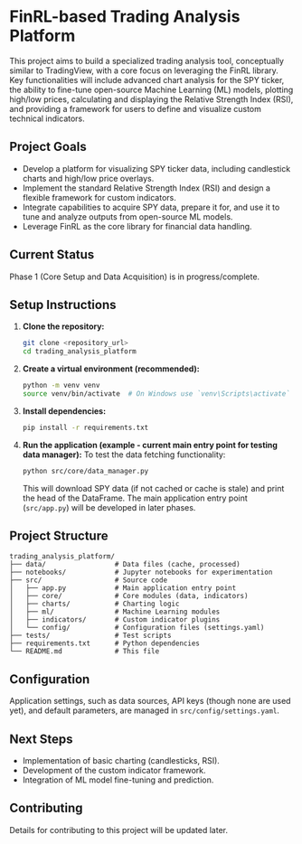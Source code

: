 # FinRL-based Trading Analysis Platform

This project aims to build a specialized trading analysis tool, conceptually similar to TradingView, with a core focus on leveraging the FinRL library. Key functionalities will include advanced chart analysis for the SPY ticker, the ability to fine-tune open-source Machine Learning (ML) models, plotting high/low prices, calculating and displaying the Relative Strength Index (RSI), and providing a framework for users to define and visualize custom technical indicators.

## Project Goals
*   Develop a platform for visualizing SPY ticker data, including candlestick charts and high/low price overlays.
*   Implement the standard Relative Strength Index (RSI) and design a flexible framework for custom indicators.
*   Integrate capabilities to acquire SPY data, prepare it for, and use it to tune and analyze outputs from open-source ML models.
*   Leverage FinRL as the core library for financial data handling.

## Current Status
Phase 1 (Core Setup and Data Acquisition) is in progress/complete.

## Setup Instructions

1.  **Clone the repository:**
    ```bash
    git clone <repository_url>
    cd trading_analysis_platform
    ```

2.  **Create a virtual environment (recommended):**
    ```bash
    python -m venv venv
    source venv/bin/activate  # On Windows use `venv\Scripts\activate`
    ```

3.  **Install dependencies:**
    ```bash
    pip install -r requirements.txt
    ```

4.  **Run the application (example - current main entry point for testing data manager):**
    To test the data fetching functionality:
    ```bash
    python src/core/data_manager.py
    ```
    This will download SPY data (if not cached or cache is stale) and print the head of the DataFrame.
    The main application entry point (`src/app.py`) will be developed in later phases.

## Project Structure
```
trading_analysis_platform/
├── data/                 # Data files (cache, processed)
├── notebooks/            # Jupyter notebooks for experimentation
├── src/                  # Source code
│   ├── app.py            # Main application entry point
│   ├── core/             # Core modules (data, indicators)
│   ├── charts/           # Charting logic
│   ├── ml/               # Machine Learning modules
│   ├── indicators/       # Custom indicator plugins
│   └── config/           # Configuration files (settings.yaml)
├── tests/                # Test scripts
├── requirements.txt      # Python dependencies
└── README.md             # This file
```

## Configuration
Application settings, such as data sources, API keys (though none are used yet), and default parameters, are managed in `src/config/settings.yaml`.

## Next Steps
*   Implementation of basic charting (candlesticks, RSI).
*   Development of the custom indicator framework.
*   Integration of ML model fine-tuning and prediction.

## Contributing
Details for contributing to this project will be updated later.
